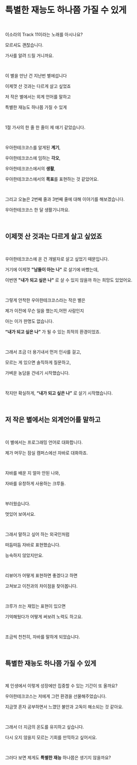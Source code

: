 # 특별한 재능도 하나쯤 가질 수 있게

<br>

이소라의 Track 11이라는 노래를 아시나요?

모르셔도 괜찮습니다.

가사를 알려 드릴 거니까요.

<br>

이 별을 만난 건 지난번 별에섭니다

이제껏 산 것과는 다르게 살고 싶었죠

저 작은 별에서는 외계 언어를 말하고

특별한 재능도 하나쯤 가질 수 있게

<br>

1절 가사의 한 줄 한 줄이 제 얘기 같았습니다.

<br>

우아한테크코스를 알게된 **계기**,

우아한테크코스에 임하는 **각오**,

우아한테크코스에서의 **생활**,

우아한테크코스에서의 **목표**를 표현하는 것 같았어요.

<br>

그리고 오늘은 2번째 줄과 3번째 줄에 대해 이야기를 해보겠습니다.

우아한테크코스 한 달 생활기니까요.

<br>

## 이제껏 산 것과는 다르게 살고 싶었죠

<br>

우아한테크코스에 온 건 개발자로 살고 싶었기 때문입니다.

거기에 이제껏 **"남들이 아는 나"** 로 살기에 바빴는데,

이번엔 **"내가 되고 싶은 나"** 로 살 수 있지 않을까 하는 희망도 있었어요.

<br>

그렇게 안착한 우아한테크코스라는 작은 별은

제가 이전에 무슨 일을 했는지,어떤 사람인지 

아는 이가 한명도 없습니다.

**“내가 되고 싶은 나”** 가 될 수 있는 최적의 환경이었죠.

<br>

그래서 조금 더 용기내서 먼저 인사를 걸고,

모르는 게 있으면 솔직하게 질문하고,

가벼운 농담을 건네기 시작했습니다.

<br>

작지만 확실하게, **“내가 되고 싶은 나”** 로 살기 시작했습니다.

<br>

## 저 작은 별에서는 외계언어를 말하고

<br>

이 별에서는 프로그래밍 언어로 대화합니다.

제가 머무는 잠실 캠퍼스에선 자바로 대화하죠.

<br>

자바를 배운 지 얼마 안된 나와,

자바를 유창하게 사용하는 크루들.

<br>

부러웠습니다.

멋있어 보여서요.

<br>

그래서 말하고 싶어 하는 외국인처럼

떠듬떠듬 자바로 표현했습니다.

능숙하지 않았지만요.

<br>

리뷰어가 어떻게 표현하면 좋겠다고 하면

고쳐보고 이전과의 차이점을 찾아봅니다.

<br>

크루가 쓰는 재밌는 표현이 있으면

기억해뒀다가 어떻게 써보려 노력도 하고요.

<br>

조금씩 천천히, 자바를 말하게 되었습니다.

<br>

## 특별한 재능도 하나쯤 가질 수 있게

<br>

제 인생에서 이렇게 성장에만 집중할 수 있는 기간이 또 올까요?

우아한테크코스는 저에게 그런 환경을 선물해주었습니다.

지금껏 혼자 공부하면서 느꼈던 불안과 고독이 해소되는 것 같아요.

<br>

그래서 더 지금의 온도를 유지하고 싶습니다.

다시 오지 않을지 모르는 기회를 만끽하고 싶어서요.

<br>

그러다 보면 제게도 **특별한 재능** 하나쯤은 생기지 않을까요?
